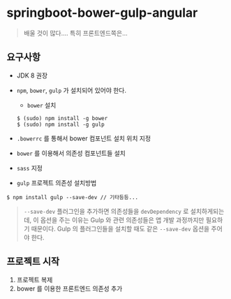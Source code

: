 springboot-bower-gulp-angular
==============================

> 배울 것이 많다.... 특히 프론트엔드쪽은...

## 요구사항
* JDK 8 권장
* `npm`, `bower`, `gulp` 가 설치되어 있어야 한다.
	- `bower` 설치
	```
	$ (sudo) npm install -g bower
	$ (sudo) npm install -g gulp
	```

* `.bowerrc` 를 통해서 bower 컴포넌트 설치 위치 지정
* `bower` 를 이용해서 의존성 컴포넌트들 설치
* `sass` 지정

* `gulp` 프로젝트 의존성 설치방법
```
$ npm install gulp --save-dev // 기타등등...
```

> `--save-dev` 플러그인을 추가하면 의존성들을 `devDependency` 로 설치하게되는데, 이 옵션을 주는 이유는 Gulp 와 관련 의존성들은 앱 개발 과정까지만 필요하기 때문이다. Gulp 의 플러그인들을 설치할 때도 같은 `--save-dev` 옵션을 주어야 한다.


## 프로젝트 시작
1. 프로젝트 복제
2. bower 를 이용한 프론트엔드 의존성 추가